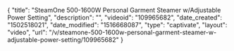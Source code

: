 {
    "title": "SteamOne 500-1600W Personal Garment Steamer w\/Adjustable Power Setting",
    "description": "",
    "videoid": "109965682",
    "date_created": "1502518021",
    "date_modified": "1516668087",
    "type": "captivate",
    "layout": "video",
    "url": "\/v\/steamone-500-1600w-personal-garment-steamer-w-adjustable-power-setting\/109965682"
}